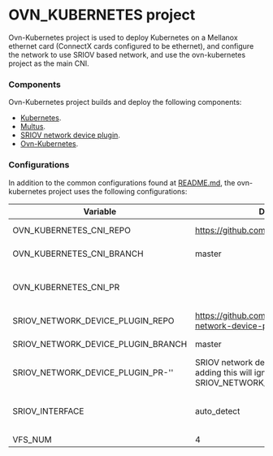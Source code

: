 # OVN_KUBERNETES project
Ovn-Kubernetes project is used to deploy Kubernetes on a Mellanox ethernet card (ConnectX cards configured to be ethernet), and configure the network to use SRIOV based network, and use the ovn-kubernetes project as the main CNI.

### Components
Ovn-Kubernetes project builds and deploy the following components:
 
* [Kubernetes](https://github.com/kubernetes/kubernetes).
* [Multus](https://github.com/intel/multus-cni).
* [SRIOV network device plugin](https://github.com/k8snetworkplumbingwg/sriov-network-device-plugin).
* [Ovn-Kubernetes](https://github.com/ovn-org/ovn-kubernetes.git). 

### Configurations
In addition to the common configurations found at [README.md](./README.md), the ovn-kubernetes project uses the following configurations:

|  Variable |  DEFAULT VALUE |  Comments |
|  ------ |  ------ |  ------ |
|  OVN_KUBERNETES_CNI_REPO | https://github.com/ovn-org/ovn-kubernetes.git | ovn-kubernetes project repo to use |
|  OVN_KUBERNETES_CNI_BRANCH | master | ovn-kubernetes project branch to use |
|  OVN_KUBERNETES_CNI_PR | | ovn-kubernetes project pull request to pull, adding this will ignore OVN_KUBERNETES_CNI_BRANCH |
|  SRIOV_NETWORK_DEVICE_PLUGIN_REPO | https://github.com/k8snetworkplumbingwg/sriov-network-device-plugin | SRIOV network device plugin repo to use |
|  SRIOV_NETWORK_DEVICE_PLUGIN_BRANCH | master | SRIOV network device plugin branch to build |
|  SRIOV_NETWORK_DEVICE_PLUGIN_PR-'' | SRIOV network device plugin pull request to pull, adding this will ignore SRIOV_NETWORK_DEVICE_PLUGIN_BRANCH |
|  SRIOV_INTERFACE | auto_detect | SRIOV network device, if not specified, the first Mellanox card will be used (does not support ConnectX3) |
|  VFS_NUM | 4 | number of SRIOV VFs to create |

